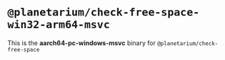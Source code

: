 # `@planetarium/check-free-space-win32-arm64-msvc`

This is the **aarch64-pc-windows-msvc** binary for `@planetarium/check-free-space`
